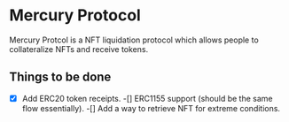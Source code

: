 # Mercury Protocol

Mercury Protcol is a NFT liquidation protocol which allows people to collateralize NFTs and receive tokens.

## Things to be done

-[x] Add ERC20 token receipts.
-[] ERC1155 support (should be the same flow essentially).
-[] Add a way to retrieve NFT for extreme conditions.
